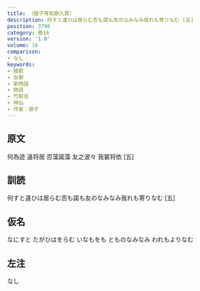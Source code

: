 ```yaml
---
title: （娘子等和歌九首）
description: 何すと違ひは居らむ否も諾も友のなみなみ我れも寄りなむ [五]
position: 3798
category: 巻16
version: '1.0'
volume: 16
comparison:
- なし
keywords:
- 雑歌
- 女歌
- 歌物語
- 物語
- 竹取翁
- 神仙
- 作者：娘子
---
```


## 原文

何為迹 違将居 否藻諾藻 友之波々 我裳将依 [五]

## 訓読

何すと違ひは居らむ否も諾も友のなみなみ我れも寄りなむ [五]

## 仮名

なにすと たがひはをらむ いなもをも とものなみなみ われもよりなむ

## 左注

なし
